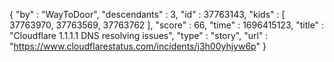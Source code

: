 {
  "by" : "WayToDoor",
  "descendants" : 3,
  "id" : 37763143,
  "kids" : [ 37763970, 37763569, 37763762 ],
  "score" : 66,
  "time" : 1696415123,
  "title" : "Cloudflare 1.1.1.1 DNS resolving issues",
  "type" : "story",
  "url" : "https://www.cloudflarestatus.com/incidents/j3h00yhjyw6p"
}
